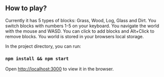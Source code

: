## How to play?

Currently it has 5 types of blocks: Grass, Wood, Log, Glass and Dirt.
You switch blocks with numbers 1-5 on your keyboard.
You navigate the world with the mouse and WASD.
You can click to add blocks and Alt+Click to remove blocks.
You world is stored in your browsers local storage.

In the project directory, you can run:

### `npm install && npm start`

Open [http://localhost:3000](http://localhost:3000) to view it in the browser.


